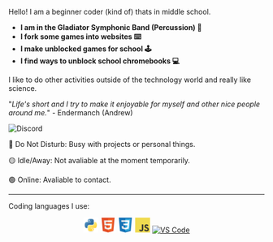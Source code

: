 Hello! I am a beginner coder (kind of) thats in middle school.

- **I am in the Gladiator Symphonic Band (Percussion) 🥁**
- **I fork some games into websites ⌨️**
- **I make unblocked games for school 🕹️**
- **I find ways to unblock school chromebooks 💻**

I like to do other activities outside of the technology world and really like science.

"*Life's short and I try to make it enjoyable for myself and other nice people around me.*" - Endermanch (Andrew)

![Discord](https://discord-readme-badge.vercel.app/api?id=1359675120502964234)

🔴 Do Not Disturb: Busy with projects or personal things.

🟡 Idle/Away: Not avaliable at the moment temporarily.

🟢 Online: Avaliable to contact.

---
Coding languages I use:

<p align="center">
<img src=https://raw.githubusercontent.com/devicons/devicon/master/icons/python/python-original.svg alt=python width="30" height="30"/>
<img src=https://raw.githubusercontent.com/devicons/devicon/master/icons/html5/html5-original.svg alt=html5 width="30" height="30"/>
<img src=https://raw.githubusercontent.com/devicons/devicon/master/icons/css3/css3-original.svg alt=css3 width="30" height="30"/>
<img src=https://raw.githubusercontent.com/devicons/devicon/master/icons/javascript/javascript-original.svg alt=javascript width="30" height="30"/>
<a target='_blank' rel='noopener noreferrer' href='https://code.visualstudio.com/'><img title="VS Code" width="32px" src="https://cdn.jsdelivr.net/gh/devicons/devicon@latest/icons/vscode/vscode-original.svg"/></a>
</p>

